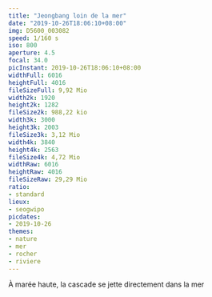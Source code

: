 ```yaml
---
title: "Jeongbang loin de la mer"
date: "2019-10-26T18:06:10+08:00"
img: D5600_003082
speed: 1/160 s
iso: 800
aperture: 4.5
focal: 34.0
picInstant: 2019-10-26T18:06:10+08:00
widthFull: 6016
heightFull: 4016
fileSizeFull: 9,92 Mio
width2k: 1920
height2k: 1282
fileSize2k: 988,22 kio
width3k: 3000
height3k: 2003
fileSize3k: 3,12 Mio
width4k: 3840
height4k: 2563
fileSize4k: 4,72 Mio
widthRaw: 6016
heightRaw: 4016
fileSizeRaw: 29,29 Mio
ratio:
- standard
lieux:
- seogwipo
picdates:
- 2019-10-26
themes:
- nature
- mer
- rocher
- riviere
---
```


À marée haute, la cascade se jette directement dans la mer